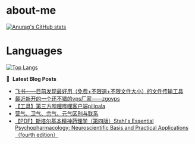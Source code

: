 # about-me
[![Anurag's GitHub stats](https://github-readme-stats.vercel.app/api?username=whitewatercn)](https://github.com/anuraghazra/github-readme-stats)

# Languages
[![Top Langs](https://github-readme-stats.vercel.app/api/top-langs/?username=whitewatercn)](https://github.com/anuraghazra/github-readme-stats)

📕 &nbsp;**Latest Blog Posts**
<!-- BLOG-POST-LIST:START -->
- [飞书——目前发现最好用（免费+不限速+不限文件大小）的文件传输工具](https://forum.beginner.center/t/topic/978/1)
- [最近新开的一个还不错的vps厂家——zgovps](https://forum.beginner.center/t/topic/977/1)
- [【工具】第三方哔哩哔哩客户端pilipala](https://forum.beginner.center/t/topic/976/1)
- [营气、卫气、宗气、元气区别与联系](https://forum.beginner.center/t/topic/975/1)
- [【PDF】斯塔尔基本精神药理学（第四版）Stahl&#39;s Essential Psychopharmacology: Neuroscientific Basis and Practical Applications（fourth edition）](https://forum.beginner.center/t/topic/969/1)
<!-- BLOG-POST-LIST:END -->
